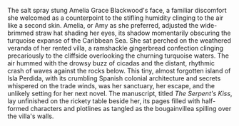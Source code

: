 The salt spray stung Amelia Grace Blackwood's face, a familiar discomfort she welcomed as a counterpoint to the stifling humidity clinging to the air like a second skin.  Amelia, or Amy as she preferred, adjusted the wide-brimmed straw hat shading her eyes, its shadow momentarily obscuring the turquoise expanse of the Caribbean Sea.  She sat perched on the weathered veranda of her rented villa, a ramshackle gingerbread confection clinging precariously to the cliffside overlooking the churning turquoise waters.  The air hummed with the drowsy buzz of cicadas and the distant, rhythmic crash of waves against the rocks below.  This tiny, almost forgotten island of Isla Perdida, with its crumbling Spanish colonial architecture and secrets whispered on the trade winds, was her sanctuary, her escape, and the unlikely setting for her next novel.  The manuscript, titled *The Serpent's Kiss*, lay unfinished on the rickety table beside her, its pages filled with half-formed characters and plotlines as tangled as the bougainvillea spilling over the villa's walls.
